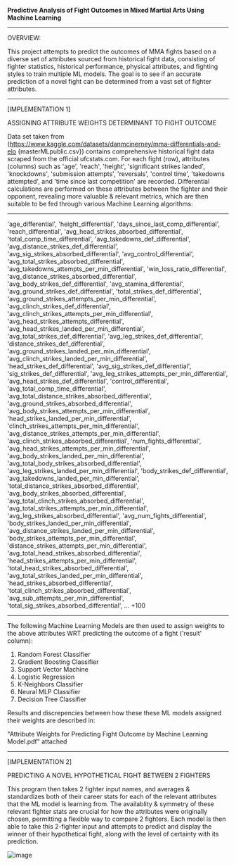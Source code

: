 **Predictive Analysis of Fight Outcomes in Mixed Martial Arts Using Machine Learning**
________________________________________________________________________________________________________________

OVERVIEW:

This project attempts to predict the outcomes of MMA fights based on a diverse set of attributes sourced from historical fight data, consisting of fighter statistics, historical performance, physical attributes, and fighting styles to train multiple ML models. The goal is to see if an accurate prediction of a novel fight can be determined from a vast set of fighter attributes. 

________________________________________________________________________________________________________________

[IMPLEMENTATION 1]

ASSIGNING ATTRIBUTE WEIGHTS DETERMINANT TO FIGHT OUTCOME

Data set taken from (https://www.kaggle.com/datasets/danmcinerney/mma-differentials-and-elo {masterMLpublic.csv}) contains comprehensive historical fight data scraped from the official ufcstats.com. For each fight (row), attributes (columns) such as 'age', 'reach', 'height', 'significant strikes landed', 'knockdowns', 'submission attempts', 'reversals', 'control time', 'takedowns attempted', and 'time since last competition' are recorded. Differential calculations are performed on these attributes between the fighter and their opponent, revealing more valuable & relevant metrics, which are then suitable to be fed through various Machine Learning algorithms:

________________________________________________________________________________________________________________

'age_differential',
'height_differential',
'days_since_last_comp_differential',
'reach_differential',
'avg_head_strikes_absorbed_differential',
'total_comp_time_differential',
'avg_takedowns_def_differential',
'avg_distance_strikes_def_differential',
'avg_sig_strikes_absorbed_differential',
'avg_control_differential',
'avg_total_strikes_absorbed_differential',
'avg_takedowns_attempts_per_min_differential',
'win_loss_ratio_differential',
'avg_distance_strikes_absorbed_differential',
'avg_body_strikes_def_differential',
'avg_stamina_differential',
'avg_ground_strikes_def_differential',
'total_strikes_def_differential',
'avg_ground_strikes_attempts_per_min_differential',
'avg_clinch_strikes_def_differential',
'avg_clinch_strikes_attempts_per_min_differential',
'avg_head_strikes_attempts_differential',
'avg_head_strikes_landed_per_min_differential',
'avg_total_strikes_def_differential',
'avg_leg_strikes_def_differential',
'distance_strikes_def_differential',
'avg_ground_strikes_landed_per_min_differential',
'avg_clinch_strikes_landed_per_min_differential',
'head_strikes_def_differential',
'avg_sig_strikes_def_differential',
'sig_strikes_def_differential',
'avg_leg_strikes_attempts_per_min_differential',
'avg_head_strikes_def_differential',
'control_differential',
'avg_total_comp_time_differential',
'avg_total_distance_strikes_absorbed_differential',
'avg_ground_strikes_absorbed_differential',
'avg_body_strikes_attempts_per_min_differential',
'head_strikes_landed_per_min_differential',
'clinch_strikes_attempts_per_min_differential',
'avg_distance_strikes_attempts_per_min_differential',
'avg_clinch_strikes_absorbed_differential',
'num_fights_differential',
'avg_head_strikes_attempts_per_min_differential',
'avg_body_strikes_landed_per_min_differential',
'avg_total_body_strikes_absorbed_differential',
'avg_leg_strikes_landed_per_min_differential',
'body_strikes_def_differential',
'avg_takedowns_landed_per_min_differential',
'total_distance_strikes_absorbed_differential',
'avg_body_strikes_absorbed_differential',
'avg_total_clinch_strikes_absorbed_differential',
'avg_total_strikes_attempts_per_min_differential',
'avg_leg_strikes_absorbed_differential',
'avg_num_fights_differential',
'body_strikes_landed_per_min_differential',
'avg_distance_strikes_landed_per_min_differential',
'body_strikes_attempts_per_min_differential',
'distance_strikes_attempts_per_min_differential',
'avg_total_head_strikes_absorbed_differential',
'head_strikes_attempts_per_min_differential',
'total_head_strikes_absorbed_differential',
'avg_total_strikes_landed_per_min_differential',
'head_strikes_absorbed_differential',
'total_clinch_strikes_absorbed_differential',
'avg_sub_attempts_per_min_differential',
'total_sig_strikes_absorbed_differential',
... +100

________________________________________________________________________________________________________________

The following Machine Learning Models are then used to assign weights to the above attributes WRT predicting the outcome of a fight ('result' column):

1) Random Forest Classifier
2) Gradient Boosting Classifier
3) Support Vector Machine
4) Logistic Regression
5) K-Neighbors Classifier
6) Neural MLP Classifier
7) Decision Tree Classifier

Results and discrepencies between how these these ML models assigned their weights are described in: 

"Attribute Weights for Predicting Fight Outcome by Machine Learning Model.pdf" attached

________________________________________________________________________________________________________________

[IMPLEMENTATION 2]

PREDICTING A NOVEL HYPOTHETICAL FIGHT BETWEEN 2 FIGHTERS

This program then takes 2 fighter input names, and averages & standardizes both of their career stats for each of the relevant attributes that the ML model is learning from. The availablity & symmetry of these relevant fighter stats are crucial for how the attributes were originally chosen, permitting a flexible way to compare 2 fighters. 
Each model is then able to take this 2-fighter input and attempts to predict and display the winner of their hypothetical fight, along with the level of certainty with its prediction.  


![image](https://github.com/RidwanSharkar/Predictive-Analysis-of-MMA-Fights/assets/158855066/72453e23-83fc-49ce-9ce7-d251904e86c2)


